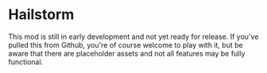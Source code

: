 [//]: # ( Hailstorm )

# Hailstorm
This mod is still in early development and not yet ready for release.  If you've pulled this from Github, you're of course welcome to play with it, but be aware that there are placeholder assets and not all features may be fully functional.